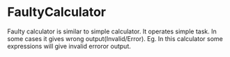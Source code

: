 # FaultyCalculator
Faulty calculator is similar to simple calculator. 
It operates simple task.
In some cases it gives wrong output(Invalid/Error).
Eg. In this calculator some expressions will give invalid erroror output.

